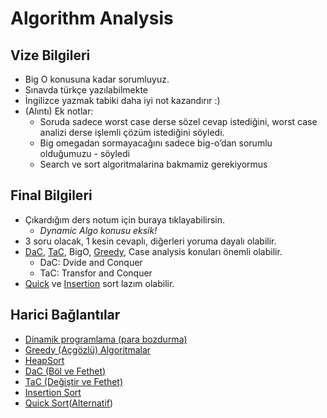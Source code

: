 # Algorithm Analysis

## Vize Bilgileri

* Big O konusuna kadar sorumluyuz.
* Sınavda türkçe yazılabilmekte
* İngilizce yazmak tabiki daha iyi not kazandırır :\)
* \(Alıntı\) Ek notlar:
  * Soruda sadece worst case derse sözel cevap istediğini, worst case analizi derse işlemli çözüm istediğini söyledi.
  * Big omegadan sormayacağını sadece big-o’dan sorumlu olduğumuzu - söyledi
  * Search ve sort algoritmalarina bakmamiz gerekiyormus

## Final Bilgileri

* Çıkardığım ders notum için buraya tıklayabilirsin.
  * _Dynamic Algo konusu eksik!_
* 3 soru olacak, 1 kesin cevaplı, diğerleri yoruma dayalı olabilir.
* [DaC](https://github.com/yedhrab/IstanbulUniversity-CE/tree/a15a2118b9c7194e5ab8fe6a173581ebae5b5aae/res/dac.pdf), [TaC](https://github.com/yedhrab/IstanbulUniversity-CE/tree/a15a2118b9c7194e5ab8fe6a173581ebae5b5aae/res/tac.pdf), BigO, [Greedy](https://github.com/yedhrab/IstanbulUniversity-CE/tree/a15a2118b9c7194e5ab8fe6a173581ebae5b5aae/res/greedy.pdf), Case analysis konuları önemli olabilir.
  * DaC: Dvide and Conquer
  * TaC: Transfor and Conquer
* [Quick](https://www.youtube.com/watch?v=PgBzjlCcFvc) ve [Insertion](https://www.youtube.com/watch?v=OGzPmgsI-pQ) sort lazım olabilir.

## Harici Bağlantılar

* [Dinamik programlama \(para bozdurma\)](http://comp.eng.ankara.edu.tr/files/2016/02/lect15_Coin_changing.pdf)
* [Greedy \(Açgözlü\) Algoritmalar](http://aytugonan.cbu.edu.tr/YZM3207/LectureNotes/YZM3207_ders09.pdf)
* [HeapSort](https://www.youtube.com/watch?v=MtQL_ll5KhQ)
* [DaC \(Böl ve Fethet\)](http://aytugonan.cbu.edu.tr/YZM3207/LectureNotes/YZM3207_ders05.pdf)
* [TaC \(Değiştir ve Fethet\)](http://aytugonan.cbu.edu.tr/YZM3207/LectureNotes/YZM3207_ders07.pdf)
* [Insertion Sort](https://www.youtube.com/watch?v=OGzPmgsI-pQ)
* [Quick Sort](https://www.youtube.com/watch?v=PgBzjlCcFvc)\([Alternatif](https://www.youtube.com/watch?v=ZHVk2blR45Q)\)

